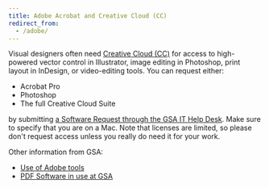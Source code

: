 ```yaml
---
title: Adobe Acrobat and Creative Cloud (CC)
redirect_from:
  - /adobe/
---
```


Visual designers often need
[Creative Cloud (CC)](https://www.adobe.com/creativecloud.html) for access to
high-powered vector control in Illustrator, image editing in Photoshop, print
layout in InDesign, or video-editing tools. You can request either:

- Acrobat Pro
- Photoshop
- The full Creative Cloud Suite

by submitting
[a Software Request through the GSA IT Help Desk](https://gsa.servicenowservices.com/sp/?id=sc_cat_item&sys_id=1bfdfdca78d3a400ce3ddff91a64940b).
Make sure to specify that you are on a Mac. Note that licenses are limited, so
please don't request access unless you really do need it for your work.

Other information from GSA:

- [Use of Adobe tools](https://gsa.servicenowservices.com/sp/?id=kb_category&kb_category=5214a9aadbe87f042b02388d7c961958&kb_id=ae19594bdba4834007d97e721f96190c)
- [PDF Software in use at GSA](https://insite.gsa.gov/employee-resources/information-technology/do-it-yourself-self-help/software-and-applications/pdf-software-in-use-at-gsa)
